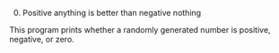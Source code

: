 0. Positive anything is better than negative nothing

This program prints whether a randomly generated number is positive, negative, or zero.

